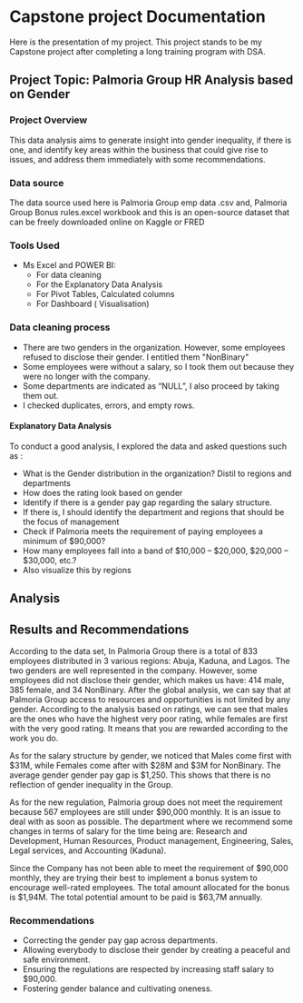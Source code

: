 # Capstone project Documentation 
Here is the presentation of my project.
This project stands to be my Capstone project after completing a long training program with DSA.

## Project Topic: Palmoria Group HR Analysis based on Gender

### Project Overview
This data analysis aims to generate insight into gender inequality, if there is one, and identify 
key areas within the business that could give rise to issues, and address them immediately with some recommendations.

### Data source 
The data source used here is Palmoria Group emp data .csv and, Palmoria Group Bonus rules.excel workbook and this is an open-source dataset that can be freely downloaded online on Kaggle or FRED

### Tools Used 
- Ms Excel and POWER BI:
   - For data cleaning
   - For the Explanatory Data Analysis
   - For Pivot Tables, Calculated columns
   - For Dashboard ( Visualisation)

### Data cleaning process
- There are two genders in the organization. However, some employees 
refused to disclose their gender. I entitled them "NonBinary"
- Some employees were without a salary, so I took them out because they were no longer with the company.
- Some departments are indicated as “NULL”, I also proceed by taking them out.
- I checked duplicates, errors, and empty rows.


#### Explanatory Data Analysis
To conduct a good analysis, I explored the data and asked questions such as :
- What is the Gender distribution in the organization? Distil to regions and 
departments 
- How does the rating look based on gender
- Identify if there is a gender pay gap regarding the salary structure.
- If there is, I should identify the department and regions that should be the focus of 
management
- Check if Palmoria meets the requirement of paying employees a minimum of $90,000? 
- How many employees fall into a band of $10,000 – $20,000, $20,000 – $30,000, 
etc.? 
- Also visualize this by regions


## Analysis 





## Results and Recommendations
According to the data set, In Palmoria Group there is a total of 833 employees distributed in 3 various regions: Abuja, Kaduna, and Lagos.
The two genders are well represented in the company. However, some employees did not disclose their gender, which makes us have: 414 male, 385 female, and 34 NonBinary.
After the global analysis, we can say that at Palmoria Group access to resources and opportunities is not limited by any gender. According to the analysis based on ratings, we can see that males are the ones who have the highest very poor rating, while females are first with the very good rating. It means that you are rewarded according to the work you do. 

As for the salary structure by gender, we noticed that Males come first with $31M, while Females come after with $28M and $3M for NonBinary. The average gender gender pay gap is $1,250. This shows that there is no reflection of gender inequality in the Group. 

As for the new regulation, Palmoria group does not meet the requirement because 567 employees are still under $90,000 monthly. It is an issue to deal with as soon as possible. 
The department where we recommend some changes in terms of salary for the time being are: Research and Development, Human Resources, Product management, Engineering, Sales, Legal services, and Accounting (Kaduna).

Since the Company has not been able to meet the requirement of $90,000 monthly, they are trying their best to implement a bonus system to encourage well-rated employees.
The total amount allocated for the bonus is $1,94M. The total potential amount to be paid is $63,7M annually.


### Recommendations
- Correcting the gender pay gap across departments.
- Allowing everybody to disclose their gender by  creating a peaceful and safe environment.
- Ensuring the regulations are respected by increasing staff salary to $90,000.
- Fostering gender balance and cultivating oneness.
  


